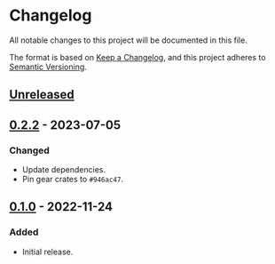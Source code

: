 # Changelog
All notable changes to this project will be documented in this file.

The format is based on [Keep a Changelog](https://keepachangelog.com/en/1.0.0/),
and this project adheres to [Semantic Versioning](https://semver.org/spec/v2.0.0.html).

## [Unreleased]

## [0.2.2] - 2023-07-05
### Changed
- Update dependencies.
- Pin gear crates to `#946ac47`.

## [0.1.0] - 2022-11-24
### Added
- Initial release.

[Unreleased]: https://github.com/gear-foundation/dapps-on-chain-nft/compare/0.2.2...HEAD
[0.2.2]: https://github.com/gear-foundation/dapps-on-chain-nft/compare/0.1.0...0.2.2
[0.1.0]: https://github.com/gear-foundation/dapps-on-chain-nft/compare/a73f9a1...0.1.0
